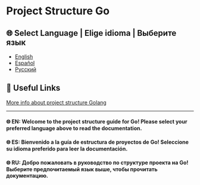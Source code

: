 # Project Structure Go

## 🌐 Select Language | Elige idioma | Выберите язык

- [English](.readme/README-EN.md)
- [Español](.readme/README-ES.md)
- [Русский](.readme/README-RU.md)

## 🔗 Useful Links

[More info about project structure Golang](https://github.com/golang-standards/project-layout/blob/master/README.md)

---

#### 🌐 EN: Welcome to the project structure guide for Go! Please select your preferred language above to read the documentation.
#### 🌐 ES: Bienvenido a la guía de estructura de proyectos de Go! Seleccione su idioma preferido para leer la documentación.
#### 🌐 RU: Добро пожаловать в руководство по структуре проекта на Go! Выберите предпочитаемый язык выше, чтобы прочитать документацию.
